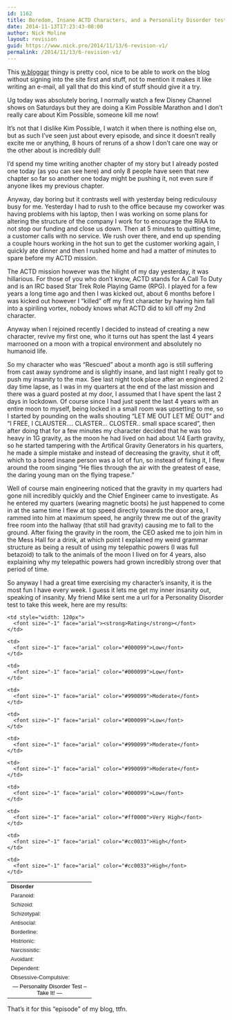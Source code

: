 ```yaml
---
id: 1162
title: Boredom, Insane ACTD Characters, and a Personality Disorder test
date: 2014-11-13T17:23:43-08:00
author: Nick Moline
layout: revision
guid: https://www.nick.pro/2014/11/13/6-revision-v1/
permalink: /2014/11/13/6-revision-v1/
---
```

This <a title="w.bloggar, a program to post to your blog without using your browser" target="_blank" href="http://web.archive.org/web/20090503155719/http://www.wbloggar.com/">w.bloggar</a> thingy is pretty cool, nice to be able to work on the blog without signing into the site first and stuff, not to mention it makes it like writing an e-mail, all yall that do this kind of stuff should give it a try.

Ug today was absolutely boring, I normally watch a few Disney Channel shows on Saturdays but they are doing a Kim Possible Marathon and I don&#8217;t really care about Kim Possible, someone kill me now!

<!--more-->

It&#8217;s not that I dislike Kim Possible, I watch it when there is nothing else on, but as such I&#8217;ve seen just about every episode, and since it doesn&#8217;t really excite me or anything, 8 hours of reruns of a show I don&#8217;t care one way or the other about is incredibly dull!

I&#8217;d spend my time writing another chapter of my story but I already posted one today (as you can see here) and only 8 people have seen that new chapter so far so another one today might be pushing it, not even sure if anyone likes my previous chapter.

Anyway, day boring but it contrasts well with yesterday being rediculousy busy for me. Yesterday I had to rush to the office because my coworker was having problems with his laptop, then I was working on some plans for altering the structure of the company I work for to encourage the RIAA to not stop our funding and close us down. Then at 5 minutes to quitting time, a customer calls with no service. We rush over there, and end up spending a couple hours working in the hot sun to get the customer working again, I quickly ate dinner and then I rushed home and had a matter of minutes to spare before my ACTD mission.

The ACTD mission however was the hilight of my day yesterday, it was hillarious. For those of you who don&#8217;t know, ACTD stands for A Call To Duty and is an IRC based Star Trek Role Playing Game (RPG). I played for a few years a long time ago and then I was kicked out, about 6 months before I was kicked out however I &#8220;killed&#8221; off my first character by having him fall into a spiriling vortex, nobody knows what ACTD did to kill off my 2nd character.

Anyway when I rejoined recently I decided to instead of creating a new character, revive my first one, who it turns out has spent the last 4 years marrooned on a moon with a tropical environment and absolutely no humanoid life.

So my character who was &#8220;Rescued&#8221; about a month ago is still suffering from cast away syndrome and is slightly insane, and last night I really got to push my insanity to the max. See last night took place after an engineered 2 day time lapse, as I was in my quarters at the end of the last mission and there was a guard posted at my door, I assumed that I have spent the last 2 days in lockdown. Of course since I had just spent the last 4 years with an entire moon to myself, being locked in a small room was upsetting to me, so I started by pounding on the walls shouting &#8220;LET ME OUT LET ME OUT&#8221; and &#8220;I FREE, I CLAUSTER&#8230;. CLASTER&#8230; CLOSTER.. small space scared&#8221;, then after doing that for a few minutes my character decided that he was too heavy in 1G gravity, as the moon he had lived on had about 1/4 Earth gravity, so he started tampering with the Artifical Gravity Generators in his quarters, he made a simple mistake and instead of decreasing the gravity, shut it off, which to a bored insane person was a lot of fun, so instead of fixing it, I flew around the room singing &#8220;He flies through the air with the greatest of ease, the daring young man on the flying trapese.&#8221;

Well of course main engineering noticed that the gravity in my quarters had gone nill incredibly quickly and the Chief Engineer came to investigate. As he entered my quarters (wearing magnetic boots) he just happened to come in at the same time I flew at top speed directly towards the door area, I rammed into him at maximum speed, he angrily threw me out of the gravity free room into the hallway (that still had gravity) causing me to fall to the ground. After fixing the gravity in the room, the CEO asked me to join him in the Mess Hall for a drink, at which point I explained my weird grammar structure as being a result of using my telepathic powers (I was full betazoid) to talk to the animals of the moon I lived on for 4 years, also explaining why my telepathic powers had grown incredibly strong over that period of time.

So anyway I had a great time exercising my character&#8217;s insanity, it is the most fun I have every week. I guess it lets me get my inner insanity out, speaking of insanity. My friend Mike sent me a url for a Personality Disorder test to take this week, here are my results:

<table width="300" cellspacing="0" cellpadding="2" align="center">
  <tr>
    <td style="width: 180px">
      <font size="-1" face="arial"><strong>Disorder</strong></font>
    </td>
    
    <td style="width: 120px">
      <font size="-1" face="arial"><strong>Rating</strong></font>
    </td>
  </tr>
  
  <tr>
    <td>
      <font size="-1" face="arial">Paranoid:</font>
    </td>
    
    <td>
      <font size="-1" face="arial" color="#000099">Low</font>
    </td>
  </tr>
  
  <tr>
    <td>
      <font size="-1" face="arial">Schizoid:</font>
    </td>
    
    <td>
      <font size="-1" face="arial" color="#000099">Low</font>
    </td>
  </tr>
  
  <tr>
    <td>
      <font size="-1" face="arial">Schizotypal:</font>
    </td>
    
    <td>
      <font size="-1" face="arial" color="#990099">Moderate</font>
    </td>
  </tr>
  
  <tr>
    <td>
      <font size="-1" face="arial">Antisocial:</font>
    </td>
    
    <td>
      <font size="-1" face="arial" color="#000099">Low</font>
    </td>
  </tr>
  
  <tr>
    <td>
      <font size="-1" face="arial">Borderline:</font>
    </td>
    
    <td>
      <font size="-1" face="arial" color="#990099">Moderate</font>
    </td>
  </tr>
  
  <tr>
    <td>
      <font size="-1" face="arial">Histrionic:</font>
    </td>
    
    <td>
      <font size="-1" face="arial" color="#990099">Moderate</font>
    </td>
  </tr>
  
  <tr>
    <td>
      <font size="-1" face="arial">Narcissistic:</font>
    </td>
    
    <td>
      <font size="-1" face="arial" color="#000099">Low</font>
    </td>
  </tr>
  
  <tr>
    <td>
      <font size="-1" face="arial">Avoidant:</font>
    </td>
    
    <td>
      <font size="-1" face="arial" color="#ff0000">Very High</font>
    </td>
  </tr>
  
  <tr>
    <td>
      <font size="-1" face="arial">Dependent:</font>
    </td>
    
    <td>
      <font size="-1" face="arial" color="#cc0033">High</font>
    </td>
  </tr>
  
  <tr>
    <td>
      <font size="-1" face="arial">Obsessive-Compulsive:</font>
    </td>
    
    <td>
      <font size="-1" face="arial" color="#cc0033">High</font>
    </td>
  </tr>
  
  <tr>
    <td align="center" colspan="2">
      <font size="-1" face="arial" color="#000000">&#8212; Personality Disorder Test &#8211; Take It! &#8212;</font>
    </td>
  </tr>
</table>

That&#8217;s it for this &#8220;episode&#8221; of my blog, ttfn.